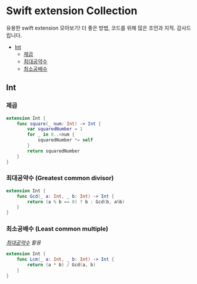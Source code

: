 # Swift extension Collection 

유용한 swift extension 모아보기! 더 좋은 방법, 코드를 위해 많은 조언과 지적. 감사드립니다.

- [Int](#Int)
    - [제곱](#제곱)
    - [최대공약수](#최대공약수)
    - [최소공배수](#최소공배수)


## Int

### 제곱
```swift
extension Int {
    func square(_ num: Int) -> Int {
        var squaredNumber = 1
        for _ in 0..<num {
            squaredNumber *= self
        }
        return squaredNumber
    }
}
```

### 최대공약수 (Greatest common divisor)
``` swift
extension Int {
    func Gcd(_ a: Int, _ b: Int) -> Int {
        return (a % b == 0) ? b : Gcd(b, a%b)
    }
}
```

### 최소공배수 (Least common multiple)
_[최대공약수](#최대공약수) 활용_
``` swift
extension Int {
    func Lcm(_ a: Int, _ b: Int) -> Int {
        return (a * b) / Gcd(a, b)
    }
}
```
